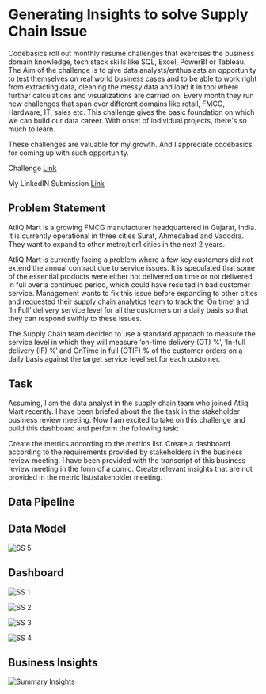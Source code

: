 <h1> Generating Insights to solve Supply Chain Issue </h1>

Codebasics roll out monthly resume challenges that exercises the business domain knowledge, tech stack skills like SQL, Excel, PowerBI or Tableau. The Aim of the challenge is to give data analysts/enthusiasts an opportunity to test themselves on real world business cases and to be able to work right from extracting data, cleaning the messy data and load it in tool where further calculations and visualizations are carried on.
        Every month they run new challenges that span over different domains like retail, FMCG, Hardware, IT, sales etc. This challenge gives the basic foundation on which we can build our data career. With onset of individual projects, there's so much to learn. 
        
These challenges are valuable for my growth. And I appreciate codebasics for coming up with such opportunity.

Challenge <a href= https://codebasics.io/event/codebasics-resume-project-challenge target="_blank">Link</a>

My LinkedIN Submission <a href= https://www.linkedin.com/in/anjali-pandey-933a96167/ target="_blank">Link</a>

<h2>Problem Statement</h2>

AtliQ Mart is a growing FMCG manufacturer headquartered in Gujarat, India. It is currently operational in three cities Surat, Ahmedabad and Vadodra. They want to expand to other metro/tier1 cities in the next 2 years.

AtliQ Mart is currently facing a problem where a few key customers did not extend the annual contract due to service issues. It is speculated that some of the essential products were either not delivered on time or not delivered in full over a continued period, which could have resulted in bad customer service. Management wants to fix this issue before expanding to other cities and requested their supply chain analytics team to track the ’On time’ and ‘In Full’ delivery service level for all the customers on a daily basis so that they can respond swiftly to these issues.

The Supply Chain team decided to use a standard approach to measure the service level in which they will measure ‘on-time delivery (OT) %’, ‘In-full delivery (IF) %’ and OnTime in full (OTIF) % of the customer orders on a daily basis against the target service level set for each customer.

<h2>Task</h2>

Assuming, I am the data analyst in the supply chain team who joined Atliq Mart recently. I have been briefed about the the task in the stakeholder business review meeting. Now I am excited to take on this challenge and build this dashboard and perform the following task:

Create the metrics according to the metrics list.
Create a dashboard according to the requirements provided by stakeholders in the business review meeting. I have been provided with the transcript of this business review meeting in the form of a comic.
Create relevant insights that are not provided in the metric list/stakeholder meeting.

<h2>Data Pipeline</h2>



<h2>Data Model</h2>

![SS 5](https://user-images.githubusercontent.com/88286852/198854218-81ab22a6-e2ed-43a0-9de7-3f1a90572ec2.png)

<h2>Dashboard</h2>


![SS 1](https://user-images.githubusercontent.com/88286852/198854027-af25a21e-6077-4486-aa0b-cb33699add16.png)

![SS 2](https://user-images.githubusercontent.com/88286852/198854028-ba9946f3-758c-40d8-808a-77e30ba3e8ed.png)

![SS 3](https://user-images.githubusercontent.com/88286852/198854029-1c77479b-09da-4875-80a2-0664dbe569fb.png)

![SS 4](https://user-images.githubusercontent.com/88286852/198854030-3ad5d996-1cce-4521-9c24-9470b5ba1d15.png)








<h2>Business Insights</h2>

![Summary Insights](https://user-images.githubusercontent.com/88286852/198854031-9d5a6af7-bddb-4983-a27d-586f09b8bbce.png)


